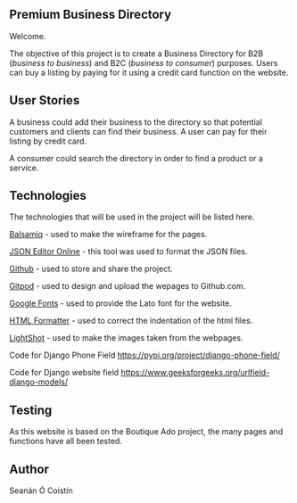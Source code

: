 ## Premium Business Directory

Welcome.

The objective of this project is to create a Business Directory for B2B (*business to business*) and B2C (*business to consumer*) purposes. Users can buy a listing by paying for it using a credit card function on the website.

## User Stories
A business could add their business to the directory so that potential customers and clients can find their business.
A user can pay for their listing by credit card.

A consumer could search the directory in order to find a product or a service.

## Technologies
The technologies that will be used in the project will be listed here.


[Balsamiq](https://www.balsamiq.com/) - used to make the wireframe for the pages.

[JSON Editor Online](http://jsoneditoronline.org/) - this tool was used to format the JSON files.

[Github](https.github.com) - used to store and share the project.

[Gitpod](https://www.gitpod.io/) - used to design and upload the wepages to Github.com.

[Google Fonts](https://fonts.google.com/) - used to provide the Lato font for the website.

[HTML Formatter](https://webformatter.com/) - used to correct the indentation of the html files.

[LightShot](https://app.prntscr.com/en/index.html) - used to make the images taken from the webpages.

Code for Django Phone Field
https://pypi.org/project/django-phone-field/

Code for Django website field
https://www.geeksforgeeks.org/urlfield-django-models/

## Testing
As this website is based on the Boutique Ado project, the many pages and functions have all been tested.

## Author
Seanán Ó Coistín

